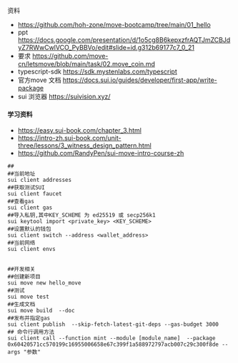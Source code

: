 资料
- https://github.com/hoh-zone/move-bootcamp/tree/main/01_hello
- ppt https://docs.google.com/presentation/d/1o5cg8B6kepxzfrAQTJmZCBJdyZ7RWwCwlVCO_PyBBVo/edit#slide=id.g312b69177c7_0_21
- 要求 https://github.com/move-cn/letsmove/blob/main/task/02.move_coin.md
- typescript-sdk https://sdk.mystenlabs.com/typescript
- 官方move 文档 https://docs.sui.io/guides/developer/first-app/write-package
- sui 浏览器 https://suivision.xyz/

#### 学习资料
- https://easy.sui-book.com/chapter_3.html
- https://intro-zh.sui-book.com/unit-three/lessons/3_witness_design_pattern.html
- https://github.com/RandyPen/sui-move-intro-course-zh


```shell
## 
##当前地址
sui client addresses 
##获取测试SUI
sui client faucet 
##查看gas
sui client gas 
##导入私钥,其中KEY_SCHEME 为 ed25519 或 secp256k1
sui keytool import <private_key> <KEY_SCHEME>
##设置默认的钱包
sui client switch --address <wallet_address>
##当前网络
sui client envs


##开发相关
##创建新项目
sui move new hello_move
##测试
sui move test
##生成文档
sui move build  --doc
##发布并指定gas
sui client publish  --skip-fetch-latest-git-deps --gas-budget 3000
## 命令行调用方法
sui client call --function mint --module [module_name]  --package 0x60420571cc570199c16955006658e67c399f1a588972797acb007c29c300f8de --args "参数"

```